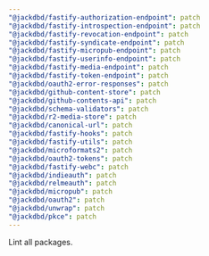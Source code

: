```yaml
---
"@jackdbd/fastify-authorization-endpoint": patch
"@jackdbd/fastify-introspection-endpoint": patch
"@jackdbd/fastify-revocation-endpoint": patch
"@jackdbd/fastify-syndicate-endpoint": patch
"@jackdbd/fastify-micropub-endpoint": patch
"@jackdbd/fastify-userinfo-endpoint": patch
"@jackdbd/fastify-media-endpoint": patch
"@jackdbd/fastify-token-endpoint": patch
"@jackdbd/oauth2-error-responses": patch
"@jackdbd/github-content-store": patch
"@jackdbd/github-contents-api": patch
"@jackdbd/schema-validators": patch
"@jackdbd/r2-media-store": patch
"@jackdbd/canonical-url": patch
"@jackdbd/fastify-hooks": patch
"@jackdbd/fastify-utils": patch
"@jackdbd/microformats2": patch
"@jackdbd/oauth2-tokens": patch
"@jackdbd/fastify-webc": patch
"@jackdbd/indieauth": patch
"@jackdbd/relmeauth": patch
"@jackdbd/micropub": patch
"@jackdbd/oauth2": patch
"@jackdbd/unwrap": patch
"@jackdbd/pkce": patch
---
```


Lint all packages.

